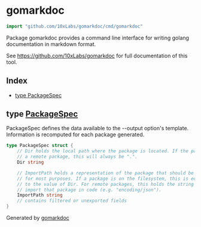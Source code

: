 <!-- Code generated by gomarkdoc. DO NOT EDIT -->

# gomarkdoc

```go
import "github.com/10xLabs/gomarkdoc/cmd/gomarkdoc"
```

Package gomarkdoc provides a command line interface for writing golang documentation in markdown format\.

See https://github.com/10xLabs/gomarkdoc for full documentation of this tool\.

## Index

- [type PackageSpec](#type-packagespec)

## type [PackageSpec](https://github.com/10xLabs/gomarkdoc/blob/master/cmd/gomarkdoc/command.go#L30-L44)

PackageSpec defines the data available to the \-\-output option's template\. Information is recomputed for each package generated\.

```go
type PackageSpec struct {
    // Dir holds the local path where the package is located. If the package is
    // a remote package, this will always be ".".
    Dir string

    // ImportPath holds a representation of the package that should be unique
    // for most purposes. If a package is on the filesystem, this is equivalent
    // to the value of Dir. For remote packages, this holds the string used to
    // import that package in code (e.g. "encoding/json").
    ImportPath string
    // contains filtered or unexported fields
}
```

Generated by [gomarkdoc](https://github.com/10xLabs/gomarkdoc)

